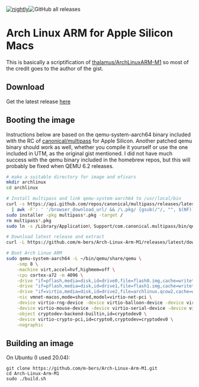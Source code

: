 [![nightly](https://github.com/m-bers/Arch-Linux-Arm-M1/actions/workflows/nightly.yml/badge.svg)](https://github.com/m-bers/Arch-Linux-Arm-M1/actions/workflows/nightly.yml)![GitHub all releases](https://img.shields.io/github/downloads/m-bers/Arch-Linux-Arm-M1/total)
# Arch Linux ARM for Apple Silicon Macs
This is basically a scriptification of 
[thalamus/ArchLinuxARM-M1](https://gist.github.com/thalamus/561d028ff5b66310fac1224f3d023c12) so most of the credit goes to the author of the gist. 
## Download
Get the latest release [here](https://github.com/m-bers/Arch-Linux-Arm-M1/releases/latest/download/archlinux.tar.gz)
## Booting the image
Instructions below are based on the qemu-system-aarch64 binary included with the RC of [canonical/multipass](https://github.com/canonical/multipass/issues/1857#issuecomment-932232353) for Apple Silicon. 
Another patched qemu binary should work as well, whether you compile it yourself or use the one included in UTM, as the original gist mentioned.
I did not have much success with the qemu binary included in the homebrew repos, but this will probably be fixed when QEMU 6.2 releases.
```zsh
# make a suitable directory for image and efivars
mkdir archlinux
cd archlinux

# Install multipass and link qemu-system-aarch64 to /usr/local/bin
curl -s https://api.github.com/repos/canonical/multipass/releases/latest \
  | awk -F': ' '/browser_download_url/ && /\.pkg/ {gsub(/"/, "", $(NF)); system("curl -LO " $(NF))}'
sudo installer -pkg multipass*.pkg -target /
rm multipass*.pkg
sudo ln -s /Library/Application\ Support/com.canonical.multipass/bin/qemu-system-aarch64 /usr/local/bin/qemu-system-aarch64

# Download latest release and extract 
curl -L https://github.com/m-bers/Arch-Linux-Arm-M1/releases/latest/download/archlinux.tar.gz | tar xzf -

# Boot Arch Linux ARM
sudo qemu-system-aarch64 -L ~/bin/qemu/share/qemu \
	-smp 8 \
	-machine virt,accel=hvf,highmem=off \
	-cpu cortex-a72 -m 4096 \
	-drive "if=pflash,media=disk,id=drive0,file=flash0.img,cache=writethrough,format=raw" \
	-drive "if=pflash,media=disk,id=drive1,file=flash1.img,cache=writethrough,format=raw" \
	-drive "if=virtio,media=disk,id=drive2,file=archlinux.qcow2,cache=writethrough,format=qcow2" \
	-nic vmnet-macos,mode=shared,model=virtio-net-pci \
	-device virtio-rng-device -device virtio-balloon-device -device virtio-keyboard-device \
	-device virtio-mouse-device -device virtio-serial-device -device virtio-tablet-device \
	-object cryptodev-backend-builtin,id=cryptodev0 \
	-device virtio-crypto-pci,id=crypto0,cryptodev=cryptodev0 \
	-nographic
```
## Building an image
On Ubuntu (I used 20.04):
```
git clone https://github.com/m-bers/Arch-Linux-Arm-M1.git
cd Arch-Linux-Arm-M1
sudo ./build.sh
```
